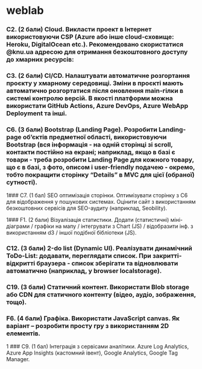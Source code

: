 # weblab

### С2. (2 бали) Cloud. Викласти проект в Інтернет використовуючи CSP (Azure або інше cloud-сховище: Heroku, DigitalOcean etc.). Рекомендовано скористатися @knu.ua адресою для отримання безкоштовного доступу до хмарних ресурсів:


### C3. (2 бали) CI/CD. Налаштувати автоматичне розгортання проєкту у хмарному середовищі. Зміни в проєкті мають автоматично розгортатися після оновлення main-гілки в системі контролю версій. В якості платформи можна використати GitHub Actions, Azure DevOps, Azure WebApp Deployment та інші.

### C6. (3 бали) Bootstrap (Landing Page). Розробити Landing-page об’єктів предметної області, використовуючи Bootstrap (вся інформація - на одній сторінці зі scroll, контакти постійно на екрані; наприклад, якщо в базі є товари - треба розробити Landing Page для кожного товару, що є в базі, з фото, описом і user-friendly подачею - окремо, тобто покращити сторінку “Details” в MVC для цієї (обраної) сутності).

1### С7. (1 бал) SEO оптимізація сторінки. Оптимізувати сторінку з С6 для відображення у пошукових системах. Оцінити сайт з використанням безкоштовних сервісів для SEO-аудиту (наприклад, Seobility).

1### F1. (2 бали) Візуалізація статистики. Додати (статистичні) міні-діаграми / графіки на мапу / інтегрувати з Chart (JS) / відобразити інф. з використанням d3 / іншої подібної бібліотеки (JS).

### С12. (3 бали) 2-do list (Dynamic UI). Реалізувати динамічний ToDo-List: додавати, переглядати список. При закритті-відкритті браузера - список зберігати та відновлювати автоматично (наприклад, у browser localstorage).

### C19. (3 бали) Статичний контент. Використати Blob storage або CDN для статичного контенту (відео, аудіо, зображення, тощо).

### F6. (4 бали) Графіка. Використати JavaScript canvas. Як варіант – розробити просту гру з використанням 2D елементів.

1 ### С9. (1 бал) Інтеграція з сервісами аналітики. Azure Log Analytics, Azure App Insights (кастомний івент), Google Analytics, Google Tag Manager.

